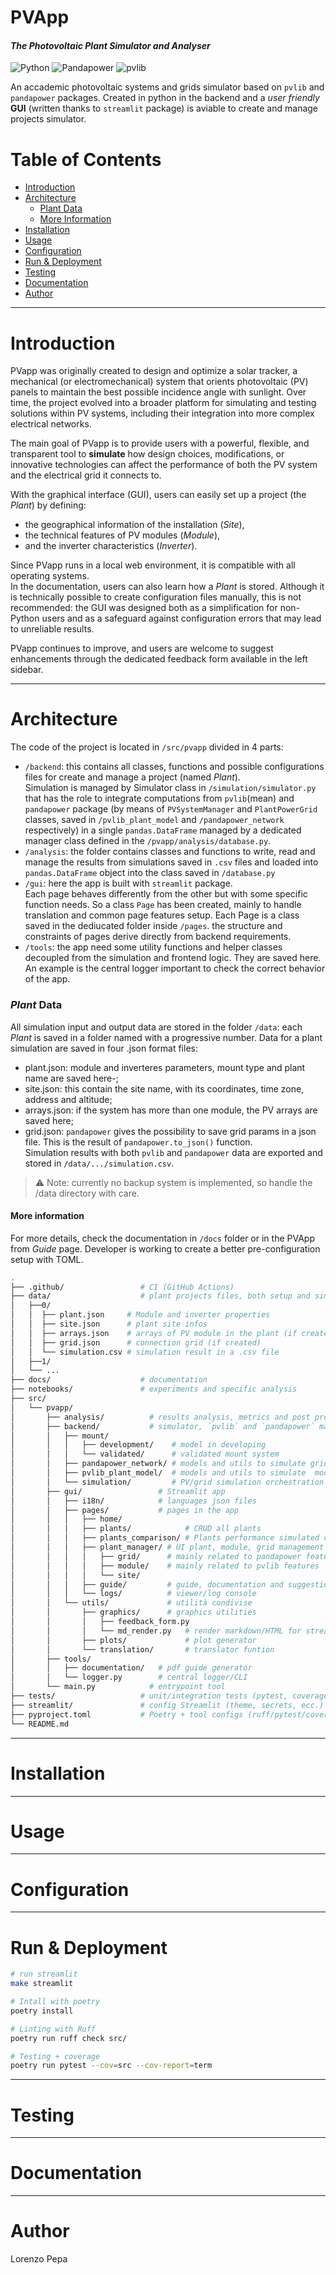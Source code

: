 
# PVApp 
#### ***The Photovoltaic Plant Simulator and Analyser***  

![Python](https://img.shields.io/badge/python-3.10-blue.svg) ![Pandapower](https://img.shields.io/badge/pandapower-%3E=2.14-blue?logo=python&logoColor=white) ![pvlib](https://img.shields.io/badge/pvlib-%3E=0.13-green?logo=python&logoColor=white)
<!-- 
 [![Docs](https://img.shields.io/badge/docs-latest-blue)](https://pvlib-python.readthedocs.io/) [![Docs](https://img.shields.io/badge/docs-streamlit.dev-blue)](https://docs.streamlit.io/)   -->

<!-- [![Last Commit](https://img.shields.io/github/last-commit/ef3st/solartracker)](https://github.com/ef3st/solartracker/commits/main)   -->
>
An accademic photovoltaic systems and grids simulator based on `pvlib` and `pandapower` packages. Created in python in the backend and a *user friendly* **GUI** (written thanks to `streamlit` package) is aviable to create and manage projects simulator. 


# Table of Contents
- [Introduction](#introduction)
- [Architecture](#architecture)
  - [Plant Data](#plant-data)
  - [More Information](#more-information)
- [Installation](#installation)
- [Usage](#usage)
- [Configuration](#configuration)
- [Run & Deployment](#run--deployment)
- [Testing](#testing)
- [Documentation](#documentation)
- [Author](#author)


---

# Introduction  

PVapp was originally created to design and optimize a solar tracker, a mechanical (or electromechanical) system that orients photovoltaic (PV) panels to maintain the best possible incidence angle with sunlight. Over time, the project evolved into a broader platform for simulating and testing solutions within PV systems, including their integration into more complex electrical networks.  

The main goal of PVapp is to provide users with a powerful, flexible, and transparent tool to **simulate** how design choices, modifications, or innovative technologies can affect the performance of both the PV system and the electrical grid it connects to.  

With the graphical interface (GUI), users can easily set up a project (the *Plant*) by defining:  
- the geographical information of the installation (*Site*),  
- the technical features of PV modules (*Module*),  
- and the inverter characteristics (*Inverter*).  
>
Since PVapp runs in a local web environment, it is compatible with all operating systems.  
In the documentation, users can also learn how a *Plant* is stored. Although it is technically possible to create configuration files manually, this is not recommended: the GUI was designed both as a simplification for non-Python users and as a safeguard against configuration errors that may lead to unreliable results.  

PVapp continues to improve, and users are welcome to suggest enhancements through the dedicated feedback form available in the left sidebar.  

>
---  

# Architecture
The code of the project is located in `/src/pvapp` divided in 4 parts:
- `/backend`: this contains all classes, functions and possible configurations files for create and manage a project (named *Plant*).  
  Simulation is managed by Simulator class in `/simulation/simulator.py` that has the role to integrate computations from `pvlib`(mean) and `pandapower` package (by means of `PVSystemManager` and `PlantPowerGrid` classes, saved in `/pvlib_plant_model` and `/pandapower_network` respectively) in a single `pandas.DataFrame` managed by a dedicated manager class defined in the `/pvapp/analysis/database.py`.  
- `/analysis`: the folder contains classes and functions to write, read and manage the results from simulations saved in `.csv` files and loaded into `pandas.DataFrame` object into the class saved in `/database.py`
- `/gui`: here the app is built with `streamlit` package.  
  Each page behaves differently from the other but with some specific function needs. So a class `Page` has been created, mainly to handle translation and common page features setup. Each Page is a class saved in the dediucated folder inside `/pages`. the structure and constraints of pages derive directly from backend requirements.  
- `/tools`: the app need some utility functions and helper classes decoupled from the simulation and frontend logic. They are saved here.  
  An example is the central logger important to check the correct behavior of the app.  
>
### *Plant* Data
All simulation input and output data are stored in the folder `/data`: each  *Plant* is saved in a folder named with a progressive number.  Data for a plant simulation are saved in four .json format files:
- plant.json: module and inverteres parameters, mount type and plant name are saved here-;  
- site.json: this contain the site name, with its coordinates, time zone, address and altitude;  
- arrays.json: if the system has more than one module, the PV arrays are saved here;  
- grid.json: `pandapower` gives the possibility to save grid params in a json file. This is the result of `pandapower.to_json()` function.  
Simulation results with both `pvlib` and `pandapower` data are exported and stored in `/data/.../simulation.csv`.
> ⚠️ Note: currently no backup system is implemented, so handle the /data directory with care.
>
#### More information  
For more details, check the documentation in `/docs` folder or in the PVApp from *Guide* page.
Developer is working to create a better pre-configuration setup with TOML.

```bash
.
├── .github/                 # CI (GitHub Actions)
├── data/                    # plant projects files, both setup and simulation results
│   ├──0/
│   │  ├── plant.json     # Module and inverter properties
│   │  ├── site.json      # plant site infos
│   │  ├── arrays.json    # arrays of PV module in the plant (if created)
│   │  ├── grid.json      # connection grid (if created)
│   │  └── simulation.csv # simulation result in a .csv file
│   ├──1/
│   └── ...
├── docs/                    # documentation
├── notebooks/               # experiments and specific analysis
├── src/
│   └── pvapp/
│       ├── analysis/          # results analysis, metrics and post processingì
│       ├── backend/           # simulator, `pvlib` and `pandapower` managers, mounting systems
│       │   ├── mount/
│       │   │   ├── development/    # model in developing
│       │   │   └── validated/      # validated mount system
│       │   ├── pandapower_network/ # models and utils to simulate grid with pandapower
│       │   ├── pvlib_plant_model/  # models and utils to simulate  modules with pvlib
│       │   └── simulation/         # PV/grid simulation orchestration
│       ├── gui/                 # Streamlit app
│       │   ├── i18n/            # languages json files
│       │   ├── pages/           # pages in the app
│       │   │   ├── home/          
│       │   │   ├── plants/            # CRUD all plants
│       │   │   ├── plants_comparison/ # Plants performance simulated comparison
│       │   │   ├── plant_manager/ # UI plant, module, grid management
│       │   │   │   ├── grid/      # mainly related to pandapower features
│       │   │   │   ├── module/    # mainly related to pvlib features
│       │   │   │   └── site/      
│       │   │   ├── guide/         # guide, documentation and suggestions
│       │   │   └── logs/          # viewer/log console
│       │   └── utils/             # utilità condivise
│       │       ├── graphics/      # graphics utilities 
│       │       │   ├── feedback_form.py
│       │       │   └── md_render.py   # render markdown/HTML for streamlit
│       │       ├── plots/             # plot generator
│       │       └── translation/       # translator funtion
│       ├── tools/
│       │   ├── documentation/   # pdf guide generator
│       │   └── logger.py        # central logger/CLI
│       └── main.py            # entrypoint tool
├── tests/                   # unit/integration tests (pytest, coverage)
├── streamlit/               # config Streamlit (theme, secrets, ecc.)
├── pyproject.toml           # Poetry + tool configs (ruff/pytest/coverage)
└── README.md
```


---

# Installation


--- 
# Usage
    
---
# Configuration

---
# Run & Deployment

```bash
# run streamlit
make streamlit

# Intall with poetry
poetry install

# Linting with Ruff
poetry run ruff check src/

# Testing + coverage
poetry run pytest --cov=src --cov-report=term

```

---
# Testing

---
# Documentation

---
# Author
Lorenzo Pepa



